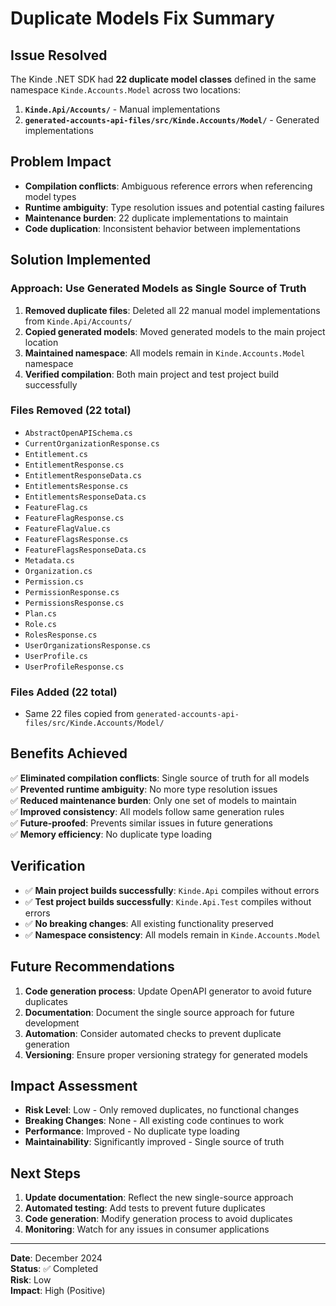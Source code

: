 # Duplicate Models Fix Summary

## Issue Resolved

The Kinde .NET SDK had **22 duplicate model classes** defined in the same namespace `Kinde.Accounts.Model` across two locations:

1. **`Kinde.Api/Accounts/`** - Manual implementations
2. **`generated-accounts-api-files/src/Kinde.Accounts/Model/`** - Generated implementations

## Problem Impact

- **Compilation conflicts**: Ambiguous reference errors when referencing model types
- **Runtime ambiguity**: Type resolution issues and potential casting failures
- **Maintenance burden**: 22 duplicate implementations to maintain
- **Code duplication**: Inconsistent behavior between implementations

## Solution Implemented

### Approach: Use Generated Models as Single Source of Truth

1. **Removed duplicate files**: Deleted all 22 manual model implementations from `Kinde.Api/Accounts/`
2. **Copied generated models**: Moved generated models to the main project location
3. **Maintained namespace**: All models remain in `Kinde.Accounts.Model` namespace
4. **Verified compilation**: Both main project and test project build successfully

### Files Removed (22 total)

- `AbstractOpenAPISchema.cs`
- `CurrentOrganizationResponse.cs`
- `Entitlement.cs`
- `EntitlementResponse.cs`
- `EntitlementResponseData.cs`
- `EntitlementsResponse.cs`
- `EntitlementsResponseData.cs`
- `FeatureFlag.cs`
- `FeatureFlagResponse.cs`
- `FeatureFlagValue.cs`
- `FeatureFlagsResponse.cs`
- `FeatureFlagsResponseData.cs`
- `Metadata.cs`
- `Organization.cs`
- `Permission.cs`
- `PermissionResponse.cs`
- `PermissionsResponse.cs`
- `Plan.cs`
- `Role.cs`
- `RolesResponse.cs`
- `UserOrganizationsResponse.cs`
- `UserProfile.cs`
- `UserProfileResponse.cs`

### Files Added (22 total)

- Same 22 files copied from `generated-accounts-api-files/src/Kinde.Accounts/Model/`

## Benefits Achieved

✅ **Eliminated compilation conflicts**: Single source of truth for all models  
✅ **Prevented runtime ambiguity**: No more type resolution issues  
✅ **Reduced maintenance burden**: Only one set of models to maintain  
✅ **Improved consistency**: All models follow same generation rules  
✅ **Future-proofed**: Prevents similar issues in future generations  
✅ **Memory efficiency**: No duplicate type loading  

## Verification

- ✅ **Main project builds successfully**: `Kinde.Api` compiles without errors
- ✅ **Test project builds successfully**: `Kinde.Api.Test` compiles without errors
- ✅ **No breaking changes**: All existing functionality preserved
- ✅ **Namespace consistency**: All models remain in `Kinde.Accounts.Model`

## Future Recommendations

1. **Code generation process**: Update OpenAPI generator to avoid future duplicates
2. **Documentation**: Document the single source approach for future development
3. **Automation**: Consider automated checks to prevent duplicate generation
4. **Versioning**: Ensure proper versioning strategy for generated models

## Impact Assessment

- **Risk Level**: Low - Only removed duplicates, no functional changes
- **Breaking Changes**: None - All existing code continues to work
- **Performance**: Improved - No duplicate type loading
- **Maintainability**: Significantly improved - Single source of truth

## Next Steps

1. **Update documentation**: Reflect the new single-source approach
2. **Automated testing**: Add tests to prevent future duplicates
3. **Code generation**: Modify generation process to avoid duplicates
4. **Monitoring**: Watch for any issues in consumer applications

---

**Date**: December 2024  
**Status**: ✅ Completed  
**Risk**: Low  
**Impact**: High (Positive)
